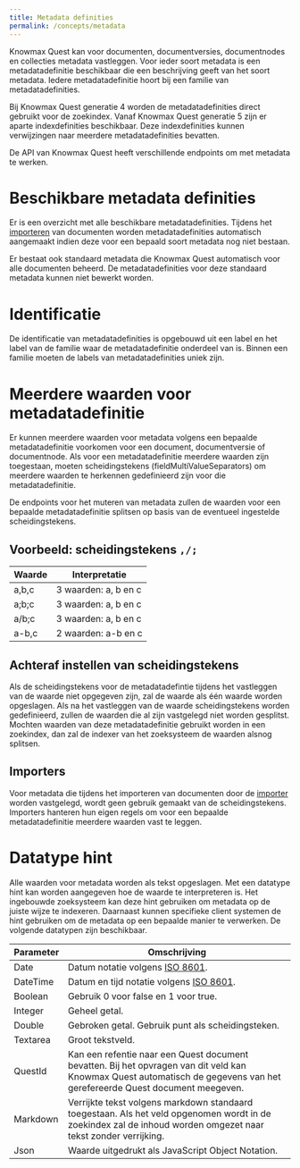 ```yaml
---
title: Metadata definities
permalink: /concepts/metadata
---
```


Knowmax Quest kan voor documenten, documentversies, documentnodes en collecties metadata vastleggen. Voor ieder soort metadata is een metadatadefinitie beschikbaar die een beschrijving geeft van het soort metadata. Iedere metadatadefinitie hoort bij een familie van metadatadefinities.

Bij Knowmax Quest generatie 4 worden de metadatadefinities direct gebruikt voor de zoekindex. Vanaf Knowmax Quest generatie 5 zijn er aparte indexdefinities beschikbaar. Deze indexdefinities kunnen verwijzingen naar meerdere metadatadefinities bevatten.

De API van Knowmax Quest heeft verschillende endpoints om met metadata te werken.

# Beschikbare metadata definities
Er is een overzicht met alle beschikbare metadatadefinities. Tijdens het [importeren](/concepts/importers) van documenten worden metadatadefinities automatisch aangemaakt indien deze voor een bepaald soort metadata nog niet bestaan. 

Er bestaat ook standaard metadata die Knowmax Quest automatisch voor alle documenten beheerd. De metadatadefinities voor deze standaard metadata kunnen niet bewerkt worden. 

# Identificatie
De identificatie van metadatadefinities is opgebouwd uit een label en het label van de familie waar de metadatadefinitie onderdeel van is. Binnen een familie moeten de labels van metadatadefinities uniek zijn. 

# Meerdere waarden voor metadatadefinitie
Er kunnen meerdere waarden voor metadata volgens een bepaalde metadatadefinitie voorkomen voor een document, documentversie of documentnode. Als voor een metadatadefinitie meerdere waarden zijn toegestaan, moeten scheidingstekens (fieldMultiValueSeparators) om meerdere waarden te herkennen gedefinieerd zijn voor die metadatadefinitie. 

De endpoints voor het muteren van metadata zullen de waarden voor een bepaalde metadatadefinitie splitsen op basis van de eventueel ingestelde scheidingstekens.

## Voorbeeld: scheidingstekens ```,/;```

Waarde | Interpretatie
---|---
a,b,c | 3 waarden: a, b en c
a;b;c | 3 waarden: a, b en c
a/b;c | 3 waarden: a, b en c
a-b,c | 2 waarden: a-b en c

## Achteraf instellen van scheidingstekens
Als de scheidingstekens voor de metadatadefintie tijdens het vastleggen van de waarde niet opgegeven zijn, zal de waarde als één waarde worden opgeslagen. Als na het vastleggen van de waarde scheidingstekens worden gedefinieerd, zullen de waarden die al zijn vastgelegd niet worden gesplitst. Mochten waarden van deze metadatadefinitie gebruikt worden in een zoekindex, dan zal de indexer van het zoeksysteem de waarden alsnog splitsen.

## Importers
Voor metadata die tijdens het importeren van documenten door de [importer](/concepts/importers) worden vastgelegd, wordt geen gebruik gemaakt van de scheidingstekens. Importers hanteren hun eigen regels om voor een bepaalde metadatadefinitie meerdere waarden vast te leggen. 

# Datatype hint
Alle waarden voor metadata worden als tekst opgeslagen. Met een datatype hint kan worden aangegeven hoe de waarde te interpreteren is. Het ingebouwde zoeksysteem kan deze hint gebruiken om metadata op de juiste wijze te indexeren. Daarnaast kunnen specifieke client systemen de hint gebruiken om de metadata op een bepaalde manier te verwerken. De volgende datatypen zijn beschikbaar.

Parameter | Omschrijving
---|---
Date | Datum notatie volgens [ISO 8601](https://en.wikipedia.org/wiki/ISO_8601).
DateTime | Datum en tijd notatie volgens [ISO 8601](https://en.wikipedia.org/wiki/ISO_8601).
Boolean	| Gebruik 0 voor false en 1 voor true.
Integer | Geheel getal.
Double | Gebroken getal. Gebruik punt als scheidingsteken.
Textarea | Groot tekstveld.
QuestId	| Kan een refentie naar een Quest document bevatten. Bij het opvragen van dit veld kan Knowmax Quest automatisch de gegevens van het gerefereerde Quest document meegeven.
Markdown | Verrijkte tekst volgens markdown standaard toegestaan. Als het veld opgenomen wordt in de zoekindex zal de inhoud worden omgezet naar tekst zonder verrijking.
Json | Waarde uitgedrukt als JavaScript Object Notation.